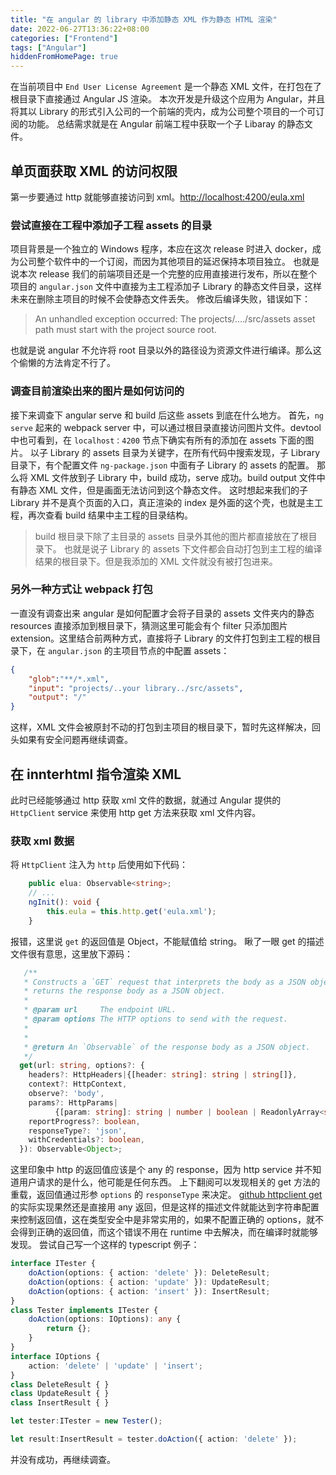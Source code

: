 ```yaml
---
title: "在 angular 的 library 中添加静态 XML 作为静态 HTML 渲染"
date: 2022-06-27T13:36:22+08:00
categories: ["Frontend"]
tags: ["Angular"]
hiddenFromHomePage: true
---
```


在当前项目中 `End User License Agreement` 是一个静态 XML 文件，在打包在了根目录下直接通过 Angular JS 渲染。
本次开发是升级这个应用为 Angular，并且将其以 Library 的形式引入公司的一个前端的壳内，成为公司整个项目的一个可订阅的功能。
总结需求就是在 Angular 前端工程中获取一个子 Libaray 的静态文件。

## 单页面获取 XML 的访问权限

第一步要通过 http 就能够直接访问到 xml。[http://localhost:4200/eula.xml](http://localhost:4200/eula.xml)

### 尝试直接在工程中添加子工程 assets 的目录

项目背景是一个独立的 Windows 程序，本应在这次 release 时进入 docker，成为公司整个软件中的一个订阅，而因为其他项目的延迟保持本项目独立。
也就是说本次 release 我们的前端项目还是一个完整的应用直接进行发布，所以在整个项目的 `angular.json` 文件中直接为主工程添加子 Library 的静态文件目录，这样未来在删除主项目的时候不会使静态文件丢失。
修改后编译失败，错误如下：

> An unhandled exception occurred: The projects/..../src/assets asset path must start with the project source root.

也就是说 angular 不允许将 root 目录以外的路径设为资源文件进行编译。那么这个偷懒的方法肯定不行了。

### 调查目前渲染出来的图片是如何访问的

接下来调查下 angular serve 和 build 后这些 assets 到底在什么地方。
首先，`ng serve` 起来的 webpack server 中，可以通过根目录直接访问图片文件。devtool 中也可看到，在 `localhost：4200` 节点下确实有所有的添加在 assets 下面的图片。
以子 Library 的 assets 目录为关键字，在所有代码中搜索发现，子 Library 目录下，有个配置文件 `ng-package.json` 中面有子 Library 的 assets 的配置。
那么将 XML 文件放到子 Library 中，build 成功，serve 成功。build output 文件中有静态 XML 文件，但是画面无法访问到这个静态文件。
这时想起来我们的子 Library 并不是真个页面的入口，真正渲染的 index 是外面的这个壳，也就是主工程，再次查看 build 结果中主工程的目录结构。
> build 根目录下除了主目录的 assets 目录外其他的图片都直接放在了根目录下。
也就是说子 Library 的 assets 下文件都会自动打包到主工程的编译结果的根目录下。但是我添加的 XML 文件就没有被打包进来。

### 另外一种方式让 webpack 打包

一直没有调查出来 angular 是如何配置才会将子目录的 assets 文件夹内的静态 resources 直接添加到根目录下，猜测这里可能会有个 filter 只添加图片 extension。这里结合前两种方式，直接将子 Library 的文件打包到主工程的根目录下，在 `angular.json` 的主项目节点的中配置 assets：
```JSON
{
    "glob":"**/*.xml",
    "input": "projects/..your library../src/assets",
    "output": "/"
}
```
这样，XML 文件会被原封不动的打包到主项目的根目录下，暂时先这样解决，回头如果有安全问题再继续调查。

## 在 innterhtml 指令渲染 XML

此时已经能够通过 http 获取 xml 文件的数据，就通过 Angular 提供的 `HttpClient` service 来使用 http get 方法来获取 xml 文件内容。

### 获取 xml 数据
将 `HttpClient` 注入为 `http` 后使用如下代码：

```typescript
    public elua: Observable<string>;
    // ...
    ngInit(): void {
        this.eula = this.http.get('eula.xml');
    }
```

报错，这里说 `get` 的返回值是 Object，不能赋值给 string。
瞅了一眼 get 的描述文件很有意思，这里放下源码：
```typescript  
   /**
   * Constructs a `GET` request that interprets the body as a JSON object and
   * returns the response body as a JSON object.
   *
   * @param url     The endpoint URL.
   * @param options The HTTP options to send with the request.
   *
   *
   * @return An `Observable` of the response body as a JSON object.
   */
  get(url: string, options?: {
    headers?: HttpHeaders|{[header: string]: string | string[]},
    context?: HttpContext,
    observe?: 'body',
    params?: HttpParams|
          {[param: string]: string | number | boolean | ReadonlyArray<string|number|boolean>},
    reportProgress?: boolean,
    responseType?: 'json',
    withCredentials?: boolean,
  }): Observable<Object>;
```
这里印象中 http 的返回值应该是个 any 的 response，因为 http service 并不知道用户请求的是什么，他可能是任何东西。
上下翻阅可以发现相关的 get 方法的重载，返回值通过形参 `options` 的 `responseType` 来决定。
[github httpclient get](https://github.com/angular/angular/blob/3a60063a54d850c50ce962a8a39ce01cfee71398/packages/common/http/src/client.ts#L1179) 的实际实现果然还是直接用 any 返回，但是这样的描述文件就能达到字符串配置来控制返回值，这在类型安全中是非常实用的，如果不配置正确的 options，就不会得到正确的返回值，而这个错误不用在 runtime 中去解决，而在编译时就能够发现。
尝试自己写一个这样的 typescript 例子：
```typescript
interface ITester {
    doAction(options: { action: 'delete' }): DeleteResult;
    doAction(options: { action: 'update' }): UpdateResult;
    doAction(options: { action: 'insert' }): InsertResult;
}
class Tester implements ITester {
    doAction(options: IOptions): any {
        return {};
    }
}
interface IOptions {
    action: 'delete' | 'update' | 'insert';
}
class DeleteResult { }
class UpdateResult { }
class InsertResult { }

let tester:ITester = new Tester();

let result:InsertResult = tester.doAction({ action: 'delete' });
```
并没有成功，再继续调查。